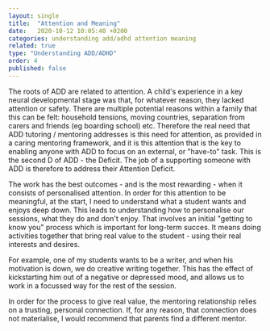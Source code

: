 ```yaml
---
layout: single
title:  "Attention and Meaning"
date:   2020-10-12 10:05:40 +0200
categories: understanding add/adhd attention meaning
related: true
type: "Understanding ADD/ADHD"
order: 4
published: false
---
```



The roots of ADD are related to attention. A child's experience in a key neural developmental stage was that, for whatever reason, they lacked attention or safety. There are multiple potential reasons within a family that this can be felt: household tensions,  moving countries, separation from carers and friends (eg boarding school) etc. Therefore the real need that ADD tutoring / mentoring addresses is this need for attention, as provided in a caring mentoring framework, and it is this attention that is the key to enabling anyone with ADD to focus on an external, or "have-to" task. This is the second D of ADD - the Deficit. The job of a supporting someone with ADD is therefore to address their Attention Deficit.  

The work has the best outcomes - and is the most rewarding - when it consists of personalised attention. In order for this attention to be meaningful, at the start, I need to understand what a student wants and enjoys deep down. This leads to understanding how to personalise our sessions, what they do and don't enjoy. That involves an initial "getting to know you" process which is important for long-term succes. It means doing activities together that bring real value to the student - using their real interests and desires.

For example, one of my students wants to be a writer, and when his motivation is down, we do creative writing together. This has the effect of kickstarting him out of a negative or depressed mood, and allows us to work in a focussed way for the rest of the session.

In order for the process to give real value, the mentoring relationship relies on a trusting, personal connection. If, for any reason, that connection does not materialise, I would recommend that parents find a different mentor.

